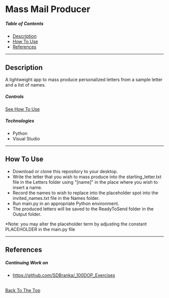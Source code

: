 # Mass Mail Producer

##### Table of Contents

- [Description](#description)
- [How To Use](#how-to-use)
- [References](#references)

---

## Description

A lightweight app to mass produce personalized letters from a sample letter and a list of names.

##### Controls

[See How To Use](#how-to-use)

##### Technologies

- Python
- Visual Studio

---

## How To Use

- Download or clone this repository to your desktop. 
- Write the letter that you wish to mass produce into the starting_letter.txt file in the Letters folder using "\[name\]" in the place where you wish to insert a name.
- Record the names to wish to replace into the placeholder spot into the invited_names.txt file in the Names folder.
- Run main.py in an appropriate Python environment.
- The produced letters will be saved to the ReadyToSend folder in the Output folder.

*Note: you may alter the placeholder term by adjusting the constant PLACEHOLDER in the main.py file

---

## References

##### Continuing Work on
- https://github.com/SDBranka/_100DOP_Exercises

\
[Back To The Top](#mass-mail-producer)